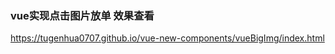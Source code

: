 ### vue实现点击图片放单 效果查看 
<p><a href="https://tugenhua0707.github.io/vue-new-components/vueBigImg/index.html" target="_blank">https://tugenhua0707.github.io/vue-new-components/vueBigImg/index.html</a></p>